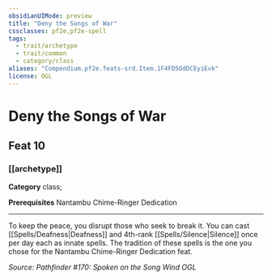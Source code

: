 ```yaml
---
obsidianUIMode: preview
title: "Deny the Songs of War"
cssclasses: pf2e,pf2e-spell
tags:
  - trait/archetype
  - trait/common
  - category/class
aliases: "Compendium.pf2e.feats-srd.Item.1F4FD5OdDCEyiEvk"
license: OGL
---
```

# Deny the Songs of War
## Feat 10
### [[archetype]]

**Category** class; 



**Prerequisites** Nantambu Chime-Ringer Dedication
* * *
To keep the peace, you disrupt those who seek to break it. You can cast [[Spells/Deafness|Deafness]] and 4th-rank [[Spells/Silence|Silence]] once per day each as innate spells. The tradition of these spells is the one you chose for the Nantambu Chime-Ringer Dedication feat.

*Source: Pathfinder #170: Spoken on the Song Wind*
*OGL*